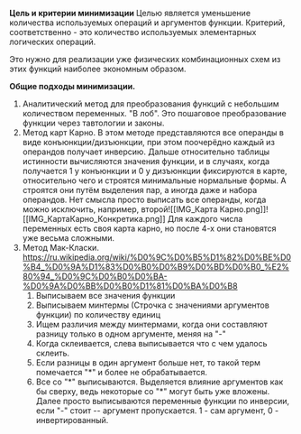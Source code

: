 **Цель и критерии минимизации**
Целью является уменьшение количества используемых операций и аргументов функции.
Критерий, соответственно - это количество используемых элементарных логических операций.

Это нужно для реализации уже физических комбинационных схем из этих функций наиболее экономным образом.

**Общие подходы минимизации.**
1) Аналитический метод для преобразования функций с небольшим количеством переменных. "В лоб". Это пошаговое преобразование функции через тавтологии и законы.
2) Метод карт Карно. В этом методе представляются все операнды в виде конъюнкции/дизъюнкции, при этом поочерёдно каждый из операндов получает инверсию. Дальше относительно таблицы истинности вычисляются значения функции, и в случаях, когда получается 1 у конъюнкции и 0 у дизъюнкции фиксируются в карте, относительно чего и строятся минимальные нормальные формы. А строятся они путём выделения пар, а иногда даже и набора операндов. Нет смысла просто выписать все операнды, когда можно исключить, например, второй![[IMG_Карта Карно.png]]![[IMG_КартаКарно_Конкретика.png]] Для каждого числа переменных есть своя карта карно, но после 4-х они становятся уже весьма сложными.
3) Метод Мак-Класки. https://ru.wikipedia.org/wiki/%D0%9C%D0%B5%D1%82%D0%BE%D0%B4_%D0%9A%D1%83%D0%B0%D0%B9%D0%BD%D0%B0_%E2%80%94_%D0%9C%D0%B0%D0%BA-%D0%9A%D0%BB%D0%B0%D1%81%D0%BA%D0%B8
	1) Выписываем все значения функции
	2) Выписываем минтермы (Строчка с значениями аргументов функции) по количеству единиц
	3) Ищем различия между минтермами, когда они составляют разницу только в одном аргументе, меняя на "-"
	4) Когда склеивается, слева выписывается что с чем удалось склеить.
	5) Если разницы в один аргумент больше нет, то такой терм помечается "\*" и более не обрабатывается.
	6) Все со "\*" выписываются. Выделяется влияние аргументов как бы сверху, ведь некоторые со "\*" могут быть уже вложены. Далее просто выписываются переменные функции по инверсии, если "-" стоит -- аргумент пропускается. 1 - сам аргумент, 0 - инвертированный.